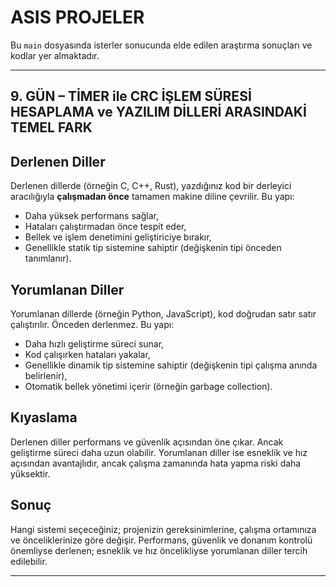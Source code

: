 # ASIS PROJELER

Bu `main` dosyasında isterler sonucunda elde edilen araştırma sonuçları ve kodlar yer almaktadır.

---

## 9. GÜN – TİMER ile CRC İŞLEM SÜRESİ HESAPLAMA ve YAZILIM DİLLERİ ARASINDAKİ TEMEL FARK


## Derlenen Diller

Derlenen dillerde (örneğin C, C++, Rust), yazdığınız kod bir derleyici aracılığıyla **çalışmadan önce** tamamen makine diline çevrilir. Bu yapı:

* Daha yüksek performans sağlar,
* Hataları çalıştırmadan önce tespit eder,
* Bellek ve işlem denetimini geliştiriciye bırakır,
* Genellikle statik tip sistemine sahiptir (değişkenin tipi önceden tanımlanır).

## Yorumlanan Diller

Yorumlanan dillerde (örneğin Python, JavaScript), kod doğrudan satır satır çalıştırılır. Önceden derlenmez. Bu yapı:

* Daha hızlı geliştirme süreci sunar,
* Kod çalışırken hataları yakalar,
* Genellikle dinamik tip sistemine sahiptir (değişkenin tipi çalışma anında belirlenir),
* Otomatik bellek yönetimi içerir (örneğin garbage collection).

## Kıyaslama

Derlenen diller performans ve güvenlik açısından öne çıkar. Ancak geliştirme süreci daha uzun olabilir.
Yorumlanan diller ise esneklik ve hız açısından avantajlıdır, ancak çalışma zamanında hata yapma riski daha yüksektir.

## Sonuç

Hangi sistemi seçeceğiniz; projenizin gereksinimlerine, çalışma ortamınıza ve önceliklerinize göre değişir. Performans, güvenlik ve donanım kontrolü önemliyse derlenen; esneklik ve hız öncelikliyse yorumlanan diller tercih edilebilir.

---


